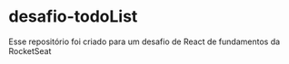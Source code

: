 # desafio-todoList
Esse repositório foi criado para um desafio de React de fundamentos da RocketSeat
